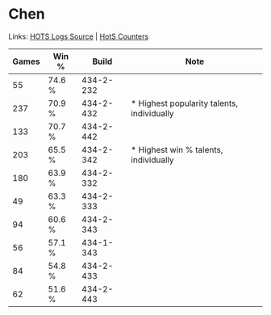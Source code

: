 # Chen

Links: [HOTS Logs Source](https://www.hotslogs.com/Sitewide/HeroDetails?Hero=Chen) | [HotS Counters](http://hotscounters.com/#/hero/Chen)

Games  | Win %  | Build     | Note
-----  | -----  | -----     | ----
55     | 74.6 % | 434-2-232 | 
237    | 70.9 % | 434-2-432 | * Highest popularity talents, individually
133    | 70.7 % | 434-2-442 | 
203    | 65.5 % | 434-2-342 | * Highest win % talents, individually
180    | 63.9 % | 434-2-332 | 
49     | 63.3 % | 434-2-333 | 
94     | 60.6 % | 434-2-343 | 
56     | 57.1 % | 434-1-343 | 
84     | 54.8 % | 434-2-433 | 
62     | 51.6 % | 434-2-443 | 
